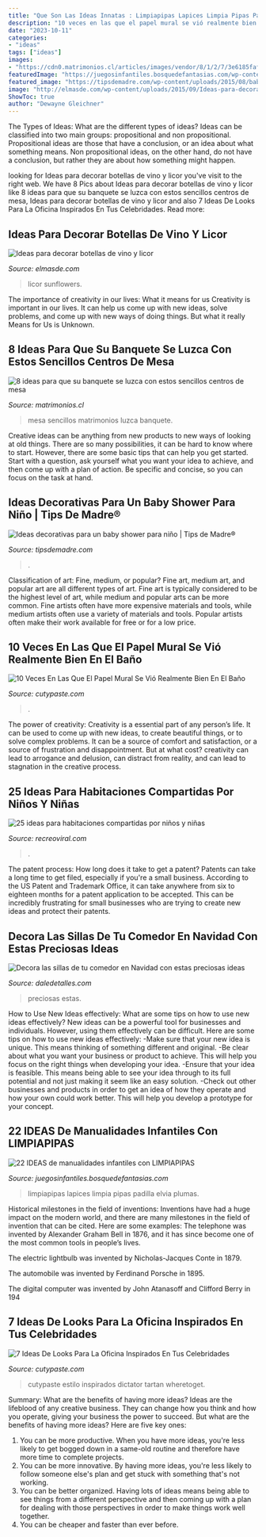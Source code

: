 ```yaml
---
title: "Que Son Las Ideas Innatas : Limpiapipas Lapices Limpia Pipas Padilla Elvia Plumas"
description: "10 veces en las que el papel mural se vió realmente bien en el baño"
date: "2023-10-11"
categories:
- "ideas"
tags: ["ideas"]
images:
- "https://cdn0.matrimonios.cl/articles/images/vendor/8/1/2/7/3e6185faf29a20c52d69fabc140593d8_8_138127.jpg"
featuredImage: "https://juegosinfantiles.bosquedefantasias.com/wp-content/uploads/2017/04/manualidades-con-limpiapipas-para-lapices.jpg"
featured_image: "https://tipsdemadre.com/wp-content/uploads/2015/08/babyshower-postre-regalo.jpg"
image: "http://elmasde.com/wp-content/uploads/2015/09/Ideas-para-decorar-botellas-de-vino-y-licor-8.jpg"
ShowToc: true
author: "Dewayne Gleichner"
---
```



The Types of Ideas: What are the different types of ideas?
Ideas can be classified into two main groups: propositional and non propositional. Propositional ideas are those that have a conclusion, or an idea about what something means. Non propositional ideas, on the other hand, do not have a conclusion, but rather they are about how something might happen.

	

		
looking for Ideas para decorar botellas de vino y licor you've visit to the right web. We have 8 Pics about Ideas para decorar botellas de vino y licor like 8 ideas para que su banquete se luzca con estos sencillos centros de mesa, Ideas para decorar botellas de vino y licor and also 7 Ideas De Looks Para La Oficina Inspirados En Tus Celebridades. Read more:
		
    
## Ideas Para Decorar Botellas De Vino Y Licor

<img loading=lazy src="http://elmasde.com/wp-content/uploads/2015/09/Ideas-para-decorar-botellas-de-vino-y-licor-8.jpg" onerror="this.onerror=null;this.src='https://tse4.mm.bing.net/th?id=OIP.cBopm__DIumNOGsV_P_YtAAAAA&amp;pid=15.1';" alt="Ideas para decorar botellas de vino y licor">

_Source: elmasde.com_

>licor sunflowers. 

	

The importance of creativity in our lives: What it means for us
Creativity is important in our lives. It can help us come up with new ideas, solve problems, and come up with new ways of doing things. But what it really Means for Us is Unknown.

    
## 8 Ideas Para Que Su Banquete Se Luzca Con Estos Sencillos Centros De Mesa

<img loading=lazy src="https://cdn0.matrimonios.cl/articles/images/vendor/8/1/2/7/3e6185faf29a20c52d69fabc140593d8_8_138127.jpg" onerror="this.onerror=null;this.src='https://tse2.mm.bing.net/th?id=OIP.SCeorGUYqgrdFyQl_5ONLwHaLF&amp;pid=15.1';" alt="8 ideas para que su banquete se luzca con estos sencillos centros de mesa">

_Source: matrimonios.cl_

>mesa sencillos matrimonios luzca banquete. 

	

Creative ideas can be anything from new products to new ways of looking at old things. There are so many possibilities, it can be hard to know where to start. However, there are some basic tips that can help you get started. Start with a question, ask yourself what you want your idea to achieve, and then come up with a plan of action. Be specific and concise, so you can focus on the task at hand.

    
## Ideas Decorativas Para Un Baby Shower Para Niño | Tips De Madre®

<img loading=lazy src="https://tipsdemadre.com/wp-content/uploads/2015/08/babyshower-postre-regalo.jpg" onerror="this.onerror=null;this.src='https://tse2.mm.bing.net/th?id=OIP.cqUkaGGP9YG_FDhWVUMizQHaPF&amp;pid=15.1';" alt="Ideas decorativas para un baby shower para niño | Tips de Madre®">

_Source: tipsdemadre.com_

>. 

	

Classification of art: Fine, medium, or popular?
Fine art, medium art, and popular art are all different types of art. Fine art is typically considered to be the highest level of art, while medium and popular arts can be more common. Fine artists often have more expensive materials and tools, while medium artists often use a variety of materials and tools. Popular artists often make their work available for free or for a low price.

    
## 10 Veces En Las Que El Papel Mural Se Vió Realmente Bien En El Baño

<img loading=lazy src="https://www.cutypaste.com/wp-content/uploads/2015/05/p9Image.jpg" onerror="this.onerror=null;this.src='https://tse2.mm.bing.net/th?id=OIP.fg1YbynppsL5OEfuGTuEbwHaLH&amp;pid=15.1';" alt="10 Veces En Las Que El Papel Mural Se Vió Realmente Bien En El Baño">

_Source: cutypaste.com_

>. 

	

The power of creativity:
Creativity is a essential part of any person’s life. It can be used to come up with new ideas, to create beautiful things, or to solve complex problems. It can be a source of comfort and satisfaction, or a source of frustration and disappointment. But at what cost? creativity can lead to arrogance and delusion, can distract from reality, and can lead to stagnation in the creative process.

    
## 25 Ideas Para Habitaciones Compartidas Por Niños Y Niñas

<img loading=lazy src="https://www.recreoviral.com/wp-content/uploads/2015/10/Creativas-habitaciones-compartidas-por-niños-y-niñas-20.jpg" onerror="this.onerror=null;this.src='https://tse4.mm.bing.net/th?id=OIP.-Ts-U_rcLPJoeXxO7y8MzAHaE8&amp;pid=15.1';" alt="25 ideas para habitaciones compartidas por niños y niñas">

_Source: recreoviral.com_

>. 

	

The patent process: How long does it take to get a patent?
Patents can take a long time to get filed, especially if you're a small business. According to the US Patent and Trademark Office, it can take anywhere from six to eighteen months for a patent application to be accepted. This can be incredibly frustrating for small businesses who are trying to create new ideas and protect their patents.

    
## Decora Las Sillas De Tu Comedor En Navidad Con Estas Preciosas Ideas

<img loading=lazy src="https://i0.wp.com/www.daledetalles.com/wp-content/uploads/2016/09/sillas-decoradas-para-navidad8.jpg" onerror="this.onerror=null;this.src='https://tse2.mm.bing.net/th?id=OIP.HvLK6qjmhyWRo4kNircRlAHaJ3&amp;pid=15.1';" alt="Decora las sillas de tu comedor en Navidad con estas preciosas ideas">

_Source: daledetalles.com_

>preciosas estas. 

	

How to Use New Ideas effectively: What are some tips on how to use new ideas effectively?
New ideas can be a powerful tool for businesses and individuals. However, using them effectively can be difficult. Here are some tips on how to use new ideas effectively: 
-Make sure that your new idea is unique. This means thinking of something different and original. 
-Be clear about what you want your business or product to achieve. This will help you focus on the right things when developing your idea. 
-Ensure that your idea is feasible. This means being able to see your idea through to its full potential and not just making it seem like an easy solution. 
-Check out other businesses and products in order to get an idea of how they operate and how your own could work better. This will help you develop a prototype for your concept.

    
## 22 IDEAS De Manualidades Infantiles Con LIMPIAPIPAS

<img loading=lazy src="https://juegosinfantiles.bosquedefantasias.com/wp-content/uploads/2017/04/manualidades-con-limpiapipas-para-lapices.jpg" onerror="this.onerror=null;this.src='https://tse3.mm.bing.net/th?id=OIP.wUbayNKdXe-rl31LuNGELgHaJ6&amp;pid=15.1';" alt="22 IDEAS de manualidades infantiles con LIMPIAPIPAS">

_Source: juegosinfantiles.bosquedefantasias.com_

>limpiapipas lapices limpia pipas padilla elvia plumas. 

	

Historical milestones in the field of inventions:
Inventions have had a huge impact on the modern world, and there are many milestones in the field of invention that can be cited. Here are some examples:
The telephone was invented by Alexander Graham Bell in 1876, and it has since become one of the most common tools in people’s lives.

The electric lightbulb was invented by Nicholas-Jacques Conte in 1879.

The automobile was invented by Ferdinand Porsche in 1895. 

The digital computer was invented by John Atanasoff and Clifford Berry in 194
    
## 7 Ideas De Looks Para La Oficina Inspirados En Tus Celebridades

<img loading=lazy src="https://www.cutypaste.com/wp-content/uploads/2015/12/main.original.640x0c-112.jpg" onerror="this.onerror=null;this.src='https://tse3.mm.bing.net/th?id=OIP.Q7NNdhHNhKQYEvrWymy7NgHaMd&amp;pid=15.1';" alt="7 Ideas De Looks Para La Oficina Inspirados En Tus Celebridades">

_Source: cutypaste.com_

>cutypaste estilo inspirados dictator tartan wheretoget. 

	

Summary: What are the benefits of having more ideas?
Ideas are the lifeblood of any creative business. They can change how you think and how you operate, giving your business the power to succeed. But what are the benefits of having more ideas? Here are five key ones:
1. You can be more productive. When you have more ideas, you're less likely to get bogged down in a same-old routine and therefore have more time to complete projects.
2. You can be more innovative. By having more ideas, you're less likely to follow someone else's plan and get stuck with something that's not working.
3. You can be better organized. Having lots of ideas means being able to see things from a different perspective and then coming up with a plan for dealing with those perspectives in order to make things work well together.
4. You can be cheaper and faster than ever before.

